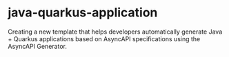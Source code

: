 # java-quarkus-application
Creating a new template that helps developers automatically generate Java + Quarkus applications based on AsyncAPI specifications using the AsyncAPI Generator.
